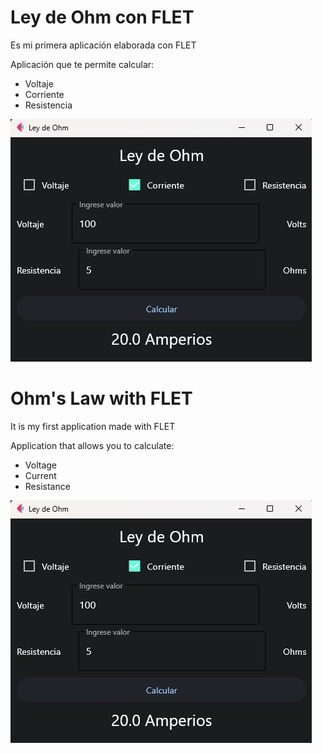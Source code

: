 # Ley de Ohm con FLET

Es mi primera aplicación elaborada con FLET

Aplicación que te permite calcular:
- Voltaje
- Corriente
- Resistencia

![Menu](/img/menu.jpg)

# Ohm's Law with FLET

It is my first application made with FLET

Application that allows you to calculate:
- Voltage
- Current
- Resistance

![Menu](/img/menu.jpg)